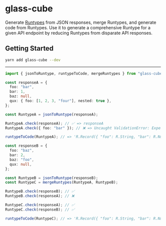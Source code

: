 # glass-cube

Generate [Runtypes](https://github.com/pelotom/runtypes) from JSON responses, merge Runtypes, and generate code from Runtypes. Use it to generate a comprehensive Runtype for a given API endpoint by reducing Runtypes from disparate API responses.

## Getting Started

```sh
yarn add glass-cube --dev
```

-----

```ts
import { jsonToRuntype, runtypeToCode, mergeRuntypes } from "glass-cube";

const responseA = {
  foo: "bar",
  bar: 1,
  baz: null,
  qux: { foo: [1, 2, 3, "four"], nested: true },
};

const RuntypeA = jsonToRuntype(responseA);

RuntypeA.check(responseA); // ✅ => responseA
RuntypeA.check({ foo: "bar" }); // ❌ => Uncaught ValidationError: Expected number, but was undefined

runtypeToCode(RuntypeA); // => 'R.Record({ "foo": R.String, "bar": R.Number, "baz": R.Null, "qux": R.Record({ "foo": R.Array(R.Number.Or(R.String)), "nested": R.Boolean }) })'

const responseB = {
  foo: "baz",
  bar: 2,
  baz: "foo",
  qux: null,
};

const RuntypeB = jsonToRuntype(responseB);
const RuntypeC = mergeRuntypes(RuntypeA, RuntypeB);

RuntypeB.check(responseB); // ✅
RuntypeB.check(responseA); // ❌

RuntypeC.check(responseA); // ✅
RuntypeC.check(responseB); // ✅

runtypeToCode(RuntypeC); // => 'R.Record({ "foo": R.String, "bar": R.Number, "baz": R.String.Or(R.Null), "qux": R.Null.Or(R.Record({ "foo": R.Array(R.Number.Or(R.String)), "nested": R.Boolean })) })'
```
